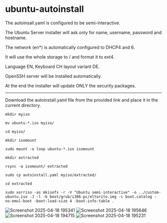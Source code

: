 # ubuntu-autoinstall

The autoinsall.yaml is configured to be semi-interactive.

The Ubuntu Server installer will ask only for name, username, password and hostname.

The network (en*) is automatically configured to DHCP4 and 6.

It will use the whole storage to / and format it to ext4.

Language EN, Keyboard CH layout variant DE.

OpenSSH server will be installed automatically.

At the end the installer will update ONLY the security packages.

________________________________________________________________________________________________

Download the autoinstall.yaml file from the provided link and place it in the current directory.

`mkdir myiso`

`mv ubuntu-*.iso myiso/`

`cd myiso/`

`mkdir isomount`

`sudo mount -o loop ubuntu-*.iso isomount`

`mkdir extracted`

`rsync -a isomount/ extracted`

`sudo cp autoinstall.yaml myiso/extracted/`

`cd extracted`

`sudo xorriso -as mkisofs -r -V "Ubuntu semi-interactive" -o ../custom-ubuntu.iso -J -l -b boot/grub/i386-pc/eltorito.img -c boot.catalog -no-emul-boot -boot-load-size 4 -boot-info-table .`


![Screenshot 2025-04-18 195341](https://github.com/user-attachments/assets/6a12b2a6-d9cb-421d-8d67-96dbf4db79a4)
![Screenshot 2025-04-18 195646](https://github.com/user-attachments/assets/50a146b3-9e2f-4592-87b5-97abdd5470a7)
![Screenshot 2025-04-18 194715](https://github.com/user-attachments/assets/80a4f7db-464a-4ca9-9aff-2b036a445d90)
![Screenshot 2025-04-18 195231](https://github.com/user-attachments/assets/05a10a30-b4f4-4ea8-8c2a-3aee2bfc0e73)
